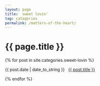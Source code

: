 ```yaml
---
layout: page
title:  sweet lovin'
tag: catagories
permalink: /matters-of-the-heart/
---
```


<h1>{{ page.title }}</h1>
{% for post in site.categories.sweet-lovin %}
<p><span>{{ post.date | date_to_string }}</span> &nbsp; <a href="{{ post.url }}">{{ post.title }}</a></p>
{% endfor %}